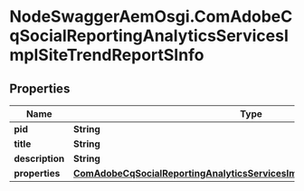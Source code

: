 # NodeSwaggerAemOsgi.ComAdobeCqSocialReportingAnalyticsServicesImplSiteTrendReportSInfo

## Properties
Name | Type | Description | Notes
------------ | ------------- | ------------- | -------------
**pid** | **String** |  | [optional] 
**title** | **String** |  | [optional] 
**description** | **String** |  | [optional] 
**properties** | [**ComAdobeCqSocialReportingAnalyticsServicesImplSiteTrendReportSProperties**](ComAdobeCqSocialReportingAnalyticsServicesImplSiteTrendReportSProperties.md) |  | [optional] 


